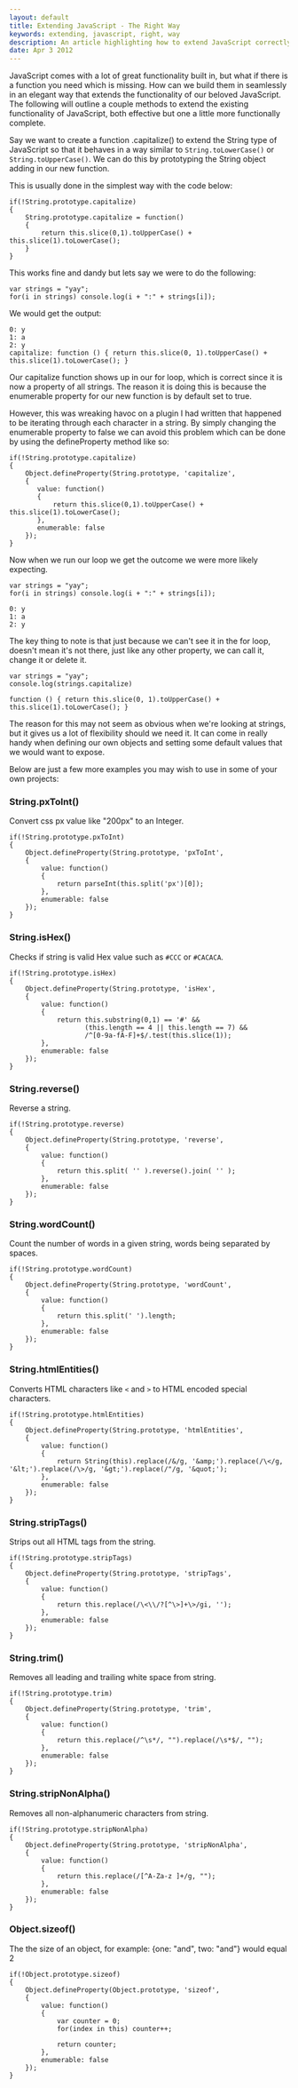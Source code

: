 ```yaml
---
layout: default
title: Extending JavaScript - The Right Way
keywords: extending, javascript, right, way
description: An article highlighting how to extend JavaScript correctly to avoid issues with namespacing and the global object scope.
date: Apr 3 2012
---
```


JavaScript comes with a lot of great functionality built in, but what if there is a function you need which is missing.  How can we build them in seamlessly in an elegant way that extends the functionality of our beloved JavaScript.  The following will outline a couple methods to extend the existing functionality of JavaScript, both effective but one a little more functionally complete.

Say we want to create a function .capitalize() to extend the String type of JavaScript so that it behaves in a way similar to `String.toLowerCase()` or `String.toUpperCase()`.  We can do this by prototyping the String object adding in our new function.

This is usually done in the simplest way with the code below:

~~~
if(!String.prototype.capitalize)
{
    String.prototype.capitalize = function()
    {
        return this.slice(0,1).toUpperCase() + this.slice(1).toLowerCase();
    }
}
~~~

This works fine and dandy but lets say we were to do the following:

~~~
var strings = "yay";
for(i in strings) console.log(i + ":" + strings[i]);
~~~

We would get the output:

~~~
0: y
1: a
2: y
capitalize: function () { return this.slice(0, 1).toUpperCase() + this.slice(1).toLowerCase(); }
~~~

Our capitalize function shows up in our for loop, which is correct since it is now a property of all strings.  The reason it is doing this is because the enumerable property for our new function is by default set to true.

However, this was wreaking havoc on a plugin I had written that happened to be iterating through each character in a string.  By simply changing the enumerable property to false we can avoid this problem which can be done by using the defineProperty method like so: 

~~~
if(!String.prototype.capitalize)
{
    Object.defineProperty(String.prototype, 'capitalize',
    {
       value: function()
       {
           return this.slice(0,1).toUpperCase() + this.slice(1).toLowerCase();
       },
       enumerable: false
    });
}
~~~

Now when we run our loop we get the outcome we were more likely expecting.

~~~
var strings = "yay";
for(i in strings) console.log(i + ":" + strings[i]);
~~~

~~~
0: y
1: a
2: y
~~~

The key thing to note is that just because we can't see it in the for loop, doesn't mean it's not there, just like any other property,  we can call it, change it or delete it.

~~~
var strings = "yay";
console.log(strings.capitalize)
~~~

~~~
function () { return this.slice(0, 1).toUpperCase() + this.slice(1).toLowerCase(); }
~~~

The reason for this may not seem as obvious when we're looking at strings, but it gives us a lot of flexibility should we need it.  It can come in really handy when defining our own objects and setting some default values that we would want to expose.

Below are just a few more examples you may wish to use in some of your own projects:

### String.pxToInt()

Convert css px value like "200px" to an Integer.

~~~
if(!String.prototype.pxToInt)
{
    Object.defineProperty(String.prototype, 'pxToInt',
    {
        value: function()
        {
            return parseInt(this.split('px')[0]);
        },
        enumerable: false
    });
}
~~~

### String.isHex()

Checks if string is valid Hex value such as `#CCC` or `#CACACA`.

~~~
if(!String.prototype.isHex)
{
    Object.defineProperty(String.prototype, 'isHex',
    {
        value: function()
        {
            return this.substring(0,1) == '#' &&
                   (this.length == 4 || this.length == 7) &&
                   /^[0-9a-fA-F]+$/.test(this.slice(1));
        },
        enumerable: false
    });
}
~~~

### String.reverse()

Reverse a string.

~~~
if(!String.prototype.reverse)
{
    Object.defineProperty(String.prototype, 'reverse',
    {
        value: function()
        {
            return this.split( '' ).reverse().join( '' );
        },
        enumerable: false
    });
}
~~~

### String.wordCount()

Count the number of words in a given string, words being separated by spaces.

~~~
if(!String.prototype.wordCount)
{
    Object.defineProperty(String.prototype, 'wordCount',
    {
        value: function()
        {
            return this.split(' ').length;
        },
        enumerable: false
    });
}
~~~

### String.htmlEntities()

Converts HTML characters like `<` and `>` to HTML encoded special characters.

~~~
if(!String.prototype.htmlEntities)
{
    Object.defineProperty(String.prototype, 'htmlEntities',
    {
        value: function()
        {
            return String(this).replace(/&/g, '&amp;').replace(/\</g, '&lt;').replace(/\>/g, '&gt;').replace(/"/g, '&quot;');
        },
        enumerable: false
    });
}
~~~

### String.stripTags()

Strips out all HTML tags from the string.

~~~
if(!String.prototype.stripTags)
{
    Object.defineProperty(String.prototype, 'stripTags',
    {
        value: function()
        {
            return this.replace(/\<\\/?[^\>]+\>/gi, '');
        },
        enumerable: false
    });
}
~~~

### String.trim()

Removes all leading and trailing white space from string.

~~~
if(!String.prototype.trim)
{
    Object.defineProperty(String.prototype, 'trim',
    {
        value: function()
        {
            return this.replace(/^\s*/, "").replace(/\s*$/, "");
        },
        enumerable: false
    });
}
~~~

### String.stripNonAlpha()

Removes all non-alphanumeric characters from string.

~~~
if(!String.prototype.stripNonAlpha)
{
    Object.defineProperty(String.prototype, 'stripNonAlpha',
    {
        value: function()
        {
            return this.replace(/[^A-Za-z ]+/g, "");
        },
        enumerable: false
    });
}
~~~

### Object.sizeof()

The the size of an object, for example: {one: "and", two: "and"} would equal 2

~~~
if(!Object.prototype.sizeof)
{
    Object.defineProperty(Object.prototype, 'sizeof',
    {
        value: function()
        {
            var counter = 0;
            for(index in this) counter++;
            
            return counter;
        },
        enumerable: false
    });
}
~~~